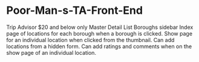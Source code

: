 # Poor-Man-s-TA-Front-End
Trip Advisor $20 and below only
Master Detail List
Boroughs sidebar
Index page of locations for each borough when a borough is clicked.
Show page for an individual location when clicked from the thumbnail.
Can add locations from a hidden form.
Can add ratings and comments when on the show page of an individual location.

